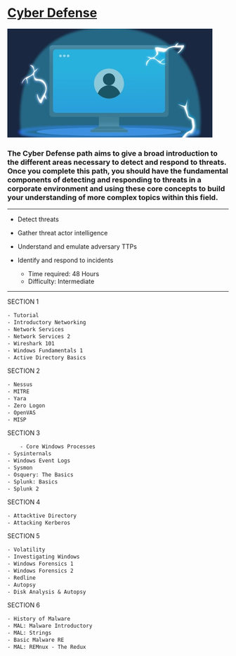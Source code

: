 # [Cyber Defense](https://tryhackme.com/path-action/blueteam/join)
 
![Image not set yet](https://github.com/C3LKO/TryHackMe/blob/master/Assets/Cyber%20Defense.jpg)

### The Cyber Defense path aims to give a broad introduction to the different areas necessary to detect and respond to threats. Once you complete this path, you should have the fundamental components of detecting and responding to threats in a corporate environment and using these core concepts to build your understanding of more complex topics within this field.

----

  - Detect threats
  - Gather threat actor intelligence
  - Understand and emulate adversary TTPs
  - Identify and respond to incidents

    - Time required: 48 Hours
    - Difficulty: Intermediate
   
----     

SECTION 1

    - Tutorial
    - Introductory Networking
    - Network Services
    - Network Services 2
    - Wireshark 101
    - Windows Fundamentals 1
    - Active Directory Basics
        
SECTION 2

    - Nessus
    - MITRE
    - Yara
    - Zero Logon
    - OpenVAS
    - MISP
        
SECTION 3

        - Core Windows Processes
    - Sysinternals
    - Windows Event Logs
    - Sysmon
    - Osquery: The Basics
    - Splunk: Basics
    - Splunk 2
        
SECTION 4

    - Attacktive Directory
    - Attacking Kerberos
        
SECTION 5

    - Volatility
    - Investigating Windows
    - Windows Forensics 1
    - Windows Forensics 2
    - Redline
    - Autopsy
    - Disk Analysis & Autopsy
        
SECTION 6

    - History of Malware
    - MAL: Malware Introductory
    - MAL: Strings
    - Basic Malware RE
    - MAL: REMnux - The Redux
